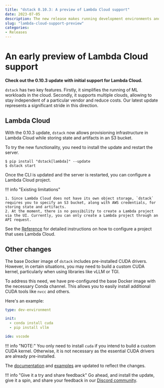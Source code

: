 ```yaml
---
title: "dstack 0.10.3: A preview of Lambda Cloud support"
date: 2023-07-05
description: The new release makes running development environments and tasks in the cloud even easier.
slug: "lambda-cloud-support-preview"
categories:
- Releases
---
```


# An early preview of Lambda Cloud support

__Check out the 0.10.3 update with initial support for Lambda Cloud.__

`dstack` has two key features. Firstly, it simplifies the running of ML workloads in the cloud.
Secondly, it supports multiple clouds, allowing to stay independent of a particular vendor and reduce
costs. Our latest update represents a significant stride in this direction.

<!-- more -->

## Lambda Cloud

With the 0.10.3 update, `dstack` now allows provisioning infrastructure in Lambda Cloud while storing state and
artifacts in an S3 bucket.

To try the new functionality, you need to install the update and restart the server.

<div class="termy">

```shell
$ pip install "dstack[lambda]" --update
$ dstack start
```

</div>

Once the CLI is updated and the server is restarted, you can configure a Lambda Cloud project.

!!! info "Existing limitations"

    1. Since Lambda Cloud does not have its own object storage, `dstack` requires you to specify an S3 bucket, along with AWS credentials, for storing state and artifacts.
    2. At the moment, there is no possibility to create a Lambda project via the UI. Currently, you can only create a Lambda project through an API request.

See the [Reference](../../docs/reference/backends/lambda.md) for detailed instructions on how to configure a project that uses Lambda Cloud.

## Other changes

The base Docker image of `dstack` includes pre-installed CUDA drivers. However, in certain situations, you may need
to build a custom CUDA kernel, particularly when using libraries like vLLM or TGI.

To address this need, we have pre-configured the base Docker image with the necessary Conda channel. This allows you to
easily install additional CUDA tools like `nvcc` and others.

Here's an example:

<div editor-title=".dstack.yml">

```yaml
type: dev-environment

init:
  - conda install cuda
  - pip install vllm

ide: vscode
```

</div>

!!! info "NOTE:"
    You only need to install `cuda` if you intend to build a custom CUDA kernel. Otherwise, it is not necessary as the
    essential CUDA drivers are already pre-installed.

The [documentation](../../docs) and [examples](https://github.com/dstackai/dstack-examples/blob/main/README.md)
are updated to reflect the changes.

!!! info "Give it a try and share feedback"
    Go ahead, and install the update, give it a spin, and share your feedback in
    our [Discord community](https://discord.gg/u8SmfwPpMd).
